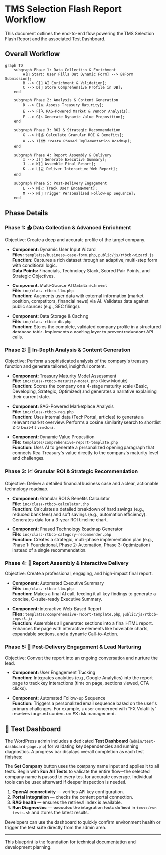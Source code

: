 # TMS Selection Flash Report Workflow

This document outlines the end-to-end flow powering the TMS Selection Flash Report and the associated Test Dashboard.

## Overall Workflow

```mermaid
graph TD
    subgraph Phase 1: Data Collection & Enrichment
        A[🚀 Start: User Fills Out Dynamic Form] --> B{Form Submission};
        B --> C[🤖 AI Enrichment & Validation];
        C --> D[💾 Store Comprehensive Profile in DB];
    end

    subgraph Phase 2: Analysis & Content Generation
        D --> E[📊 Assess Treasury Maturity];
        E --> F[🔍 RAG-Powered Market & Vendor Analysis];
        F --> G[✍️ Generate Dynamic Value Proposition];
    end

    subgraph Phase 3: ROI & Strategic Recommendation
        G --> H[💰 Calculate Granular ROI & Benefits];
        H --> I[🗺️ Create Phased Implementation Roadmap];
    end

    subgraph Phase 4: Report Assembly & Delivery
        I --> J[📝 Generate Executive Summary];
        J --> K[📄 Assemble Final Report];
        K --> L[💻 Deliver Interactive Web Report];
    end

    subgraph Phase 5: Post-Delivery Engagement
        L --> M[📈 Track User Engagement];
        M --> N[📧 Trigger Personalized Follow-up Sequence];
    end
```

## Phase Details

### Phase 1: 📥 Data Collection & Advanced Enrichment
Objective: Create a deep and accurate profile of the target company.

- **Component:** Dynamic User Input Wizard  
  **Files:** `templates/business-case-form.php`, `public/js/rtbcb-wizard.js`  
  **Function:** Captures a rich dataset through an adaptive, multi-step form with conditional logic.  
  **Data Points:** Financials, Technology Stack, Scored Pain Points, and Strategic Objectives.

- **Component:** Multi-Source AI Data Enrichment  
  **File:** `inc/class-rtbcb-llm.php`  
  **Function:** Augments user data with external information (market position, competitors, financial news) via AI. Validates data against public sources (e.g., SEC filings).

- **Component:** Data Storage & Caching  
  **File:** `inc/class-rtbcb-db.php`  
  **Function:** Stores the complete, validated company profile in a structured database table. Implements a caching layer to prevent redundant API calls.

### Phase 2: 🧠 In-Depth Analysis & Content Generation
Objective: Perform a sophisticated analysis of the company's treasury function and generate tailored, insightful content.

- **Component:** Treasury Maturity Model Assessment  
  **File:** `inc/class-rtbcb-maturity-model.php` (New Module)  
  **Function:** Scores the company on a 4-stage maturity scale (Basic, Developing, Strategic, Optimized) and generates a narrative explaining their current state.

- **Component:** RAG-Powered Marketplace Analysis  
  **File:** `inc/class-rtbcb-rag.php`  
  **Function:** Uses internal data (Tech Portal, articles) to generate a relevant market overview. Performs a cosine similarity search to shortlist 2-3 best-fit vendors.

- **Component:** Dynamic Value Proposition  
  **File:** `templates/comprehensive-report-template.php`  
  **Function:** Uses AI to generate a personalized opening paragraph that connects Real Treasury's value directly to the company's maturity level and challenges.

### Phase 3: 📈 Granular ROI & Strategic Recommendation
Objective: Deliver a detailed financial business case and a clear, actionable technology roadmap.

- **Component:** Granular ROI & Benefits Calculator  
  **File:** `inc/class-rtbcb-calculator.php`  
  **Function:** Calculates a detailed breakdown of hard savings (e.g., reduced bank fees) and soft savings (e.g., automation efficiency). Generates data for a 3-year ROI timeline chart.

- **Component:** Phased Technology Roadmap Generator  
  **File:** `inc/class-rtbcb-category-recommender.php`  
  **Function:** Creates a strategic, multi-phase implementation plan (e.g., Phase 1: Foundational, Phase 2: Automation, Phase 3: Optimization) instead of a single recommendation.

### Phase 4: 📄 Report Assembly & Interactive Delivery
Objective: Create a professional, engaging, and high-impact final report.

- **Component:** Automated Executive Summary  
  **File:** `inc/class-rtbcb-llm.php`  
  **Function:** Makes a final AI call, feeding it all key findings to generate a concise, C-suite-ready Executive Summary.

- **Component:** Interactive Web-Based Report  
  **Files:** `templates/comprehensive-report-template.php`, `public/js/rtbcb-report.js`  
  **Function:** Assembles all generated sections into a final HTML report. Enhances the page with interactive elements like hoverable charts, expandable sections, and a dynamic Call-to-Action.

### Phase 5: 🚀 Post-Delivery Engagement & Lead Nurturing
Objective: Convert the report into an ongoing conversation and nurture the lead.

- **Component:** User Engagement Tracking  
  **Function:** Integrates analytics (e.g., Google Analytics) into the report page to track key interactions (time on page, sections viewed, CTA clicks).

- **Component:** Automated Follow-up Sequence  
  **Function:** Triggers a personalized email sequence based on the user's primary challenges. For example, a user concerned with "FX Volatility" receives targeted content on FX risk management.

## 🧪 Test Dashboard

The WordPress admin includes a dedicated **Test Dashboard** (`admin/test-dashboard-page.php`) for validating key dependencies and running diagnostics. A progress bar displays overall completion as each test finishes:

The **Set Company** button uses the company name input and applies it to all tests. Begin with **Run All Tests** to validate the entire flow—the selected company name is passed to every test for accurate coverage. Individual tools can be used afterward if deeper inspection is needed.

1. **OpenAI connectivity** — verifies API key configuration.
2. **Portal integration** — checks the content portal connection.
3. **RAG health** — ensures the retrieval index is available.
4. **Run Diagnostics** — executes the integration tests defined in `tests/run-tests.sh` and stores the latest results.

Developers can use the dashboard to quickly confirm environment health or trigger the test suite directly from the admin area.

---

This blueprint is the foundation for technical documentation and development planning.
